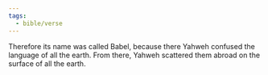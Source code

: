 ```yaml
---
tags:
  - bible/verse
---
```

Therefore its name was called Babel, because there Yahweh confused the language of all the earth. From there, Yahweh scattered them abroad on the surface of all the earth.